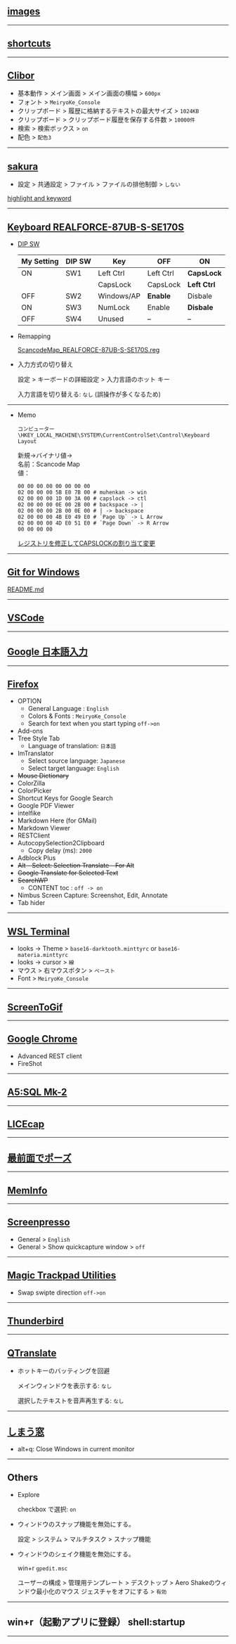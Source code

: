 ## [images](https://www.dropbox.com/home/70.images)
 - - -
## [shortcuts](https://www.dropbox.com/home/71.shortcuts)
 - - -
## [Clibor](http://www.vector.co.jp/soft/dl/winnt/util/se472890.html)

- 基本動作 > メイン画面 > メイン画面の横幅 > `600px`
- フォント > `MeiryoKe_Console`
- クリップボード > 履歴に格納するテキストの最大サイズ > `1024KB`
- クリップボード > クリップボード履歴を保存する件数 > `10000件`
- 検索 > 検索ボックス > `on`
- 配色 > `配色3`

- - -

## [sakura](https://github.com/sakura-editor/sakura/releases)

- 設定 > 共通設定 > ファイル > ファイルの排他制御 > `しない`

[highlight and keyword](https://www.dropbox.com/home/72.sakura)

- - -

## [Keyboard REALFORCE-87UB-S-SE170S](https://www.archisite.co.jp/products/topre/realforce87ub_se170s/)

- [DIP SW](https://www.archisite.co.jp/products/topre/realforce87ub_se170s/)

  | My Setting | DIP SW | Key        | OFF        | ON            |
  | ---------- | ------ | ---------- | ---------- | ------------- |
  | ON         | SW1    | Left Ctrl  | Left Ctrl  | **CapsLock**  |
  |            |        | CapsLock   | CapsLock   | **Left Ctrl** |
  | OFF        | SW2    | Windows/AP | **Enable** | Disbale       |
  | ON         | SW3    | NumLock    | Enable     | **Disbale**   |
  | OFF        | SW4    | Unused     | –          | –             |

- Remapping

  [ScancodeMap_REALFORCE-87UB-S-SE170S.reg](./ScancodeMap_REALFORCE-87UB-S-SE170S.reg)

- 入力方式の切り替え

  設定 > キーボードの詳細設定 > 入力言語のホット キー

  入力言語を切り替える: `なし` (誤操作が多くなるため)

- - -

- Memo

  `コンピューター\HKEY_LOCAL_MACHINE\SYSTEM\CurrentControlSet\Control\Keyboard Layout`

  新規->バイナリ値-><br>
  名前：Scancode Map<br>
  値：<br>
  ```
  00 00 00 00 00 00 00 00
  02 00 00 00 5B E0 7B 00 # muhenkan -> win
  02 00 00 00 1D 00 3A 00 # capslock -> ctl
  02 00 00 00 0E 00 2B 00 # backspace -> |
  02 00 00 00 2B 00 0E 00 # | -> backspace
  02 00 00 00 4B E0 49 E0 # `Page Up` -> L Arrow
  02 00 00 00 4D E0 51 E0 # `Page Down` -> R Arrow
  00 00 00 00
  ```

  [レジストリを修正してCAPSLOCKの割り当て変更](http://yanor.net/wiki/?Windows%2FTIPS%2F%E3%83%AC%E3%82%B8%E3%82%B9%E3%83%88%E3%83%AA%E3%82%92%E4%BF%AE%E6%AD%A3%E3%81%97%E3%81%A6CAPSLOCK%E3%81%AE%E5%89%B2%E3%82%8A%E5%BD%93%E3%81%A6%E5%A4%89%E6%9B%B4)

- - -

## [Git for Windows](https://gitforwindows.org/)

[README.md](https://github.com/hykisk/Configs/blob/master/Git/README.md)

- - -

## [VSCode](https://code.visualstudio.com/download)

- - -

## [Google 日本語入力](https://www.google.co.jp/ime/)

- - -

## [Firefox](https://www.mozilla.org/ja/firefox/new/)
- OPTION
  - General Language : `English`
  - Colors & Fonts : `MeiryoKe_Console`
  - Search for text when you start typing `off->on`
- Add-ons
- Tree Style Tab
  - Language of translation: `日本語`
- ImTranslator
  - Select source language: `Japanese`
  - Select target  language: `English`
- ~~Mouse Dictionary~~
- ColorZilla
- ColorPicker
- Shortcut Keys for Google Search
- Google PDF Viewer
- intelfike
- Markdown Here (for GMail)
- Markdown Viewer
- RESTClient
- AutocopySelection2Clipboard
  - Copy delay (ms): `2000`
- Adblock Plus
- ~~Alt - Select: Selection Translate - For Alt~~
- ~~Google Translate for Selected Text~~
- ~~SearchWP~~
  - CONTENT toc : `off -> on`
- Nimbus Screen Capture: Screenshot, Edit, Annotate
- Tab hider

- - -

## [WSL Terminal](https://github.com/goreliu/wsl-terminal/releases)

- looks -> Theme > `base16-darktooth.minttyrc` or `base16-materia.minttyrc`
- looks -> cursor > `線`
- マウス > 右マウスボタン > `ペースト`
- Font > `MeiryoKe_Console`

- - -

## [ScreenToGif](https://www.screentogif.com/)

- - -

## [Google Chrome](https://www.google.com/intl/ja_jp/chrome/)
- Advanced REST client
- FireShot

- - -

## [A5:SQL Mk-2](https://a5m2.mmatsubara.com/)

- - -

## [LICEcap](https://freesoft-100.com/download/licecap/)

- - -

## [最前面でポーズ](https://www.vector.co.jp/download/file/winnt/util/fh719128.html)


- - -

## [MemInfo](https://www.gigafree.net/system/systeminfo/meminfo.html)

- - -

## [Screenpresso](https://www.screenpresso.com/)

- General > `English`
- General > Show quickcapture window > `off`

- - -

## [Magic Trackpad Utilities](https://magicutilities.net/download)

- Swap swipte direction `off->on`

- - -

## [Thunderbird](https://www.thunderbird.net/ja/)

- - -

## [QTranslate](http://quest-app.appspot.com/download)

- ホットキーのバッティングを回避

  メインウィンドウを表示する: `なし`

  選択したテキストを音声再生する: `なし`

- - -

## [しまう窓](https://www.vector.co.jp/soft/winnt/util/se480150.html?ds)

- alt+q: Close Windows in current monitor

- - -

## Others

- Explore

  checkbox で選択: `on`

- ウィンドウのスナップ機能を無効にする。

  設定 > システム > マルチタスク > スナップ機能

- ウィンドウのシェイク機能を無効にする。

  win+r `gpedit.msc`

  ユーザーの構成 > 管理用テンプレート > デスクトップ > Aero Shakeのウィンドウ最小化のマウス ジェスチャをオフにする > `有効`

- - -

## win+r（起動アプリに登録） shell:startup

- - -
